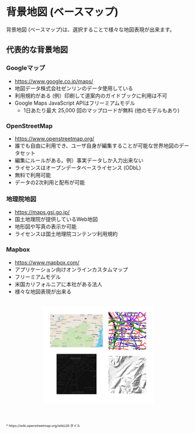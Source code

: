 # 背景地図 (ベースマップ)

背景地図 (ベースマップ)は、選択することで様々な地図表現が出来ます。

## 代表的な背景地図

### Googleマップ 
* <https://www.google.co.jp/maps/>
* 地図データ株式会社ゼンリンのデータ使用している
* 利用規約がある (例）印刷して道案内のガイドブックに利用は不可
* Google Maps JavaScript APIはフリーミアムモデル
    - 1日あたり最大 25,000 回のマップロードが無料 (他のモデルもあり)

### OpenStreetMap 
* <https://www.openstreetmap.org/>
* 誰でも自由に利用でき、ユーザ自身が編集することが可能な世界地図のデータセット
* 編集にルールがある。例）事実データしか入力出来ない
* ライセンスはオープンデータベースライセンス (ODbL)
* 無料で利用可能
* データの2次利用と配布が可能

### 地理院地図 
* <https://maps.gsi.go.jp/>
* 国土地理院が提供しているWeb地図
* 地形図や写真の表示か可能
* ライセンスは国土地理院コンテンツ利用規約

### Mapbox 
* <https://www.mapbox.com/>
* アプリケーション向けオンラインカスタムマップ
* フリーミアムモデル
* 米国カリフォルニアに本社がある法人
* 様々な地図表現が出来る



<div align="center" style="margin-bottom:50px;margin-top:30px">
    <img src="images/010.png" width=60% style="">
</div>

<div style="font-size:xx-small">
* https://wiki.openstreetmap.org/wiki/JA:タイル
</div>

